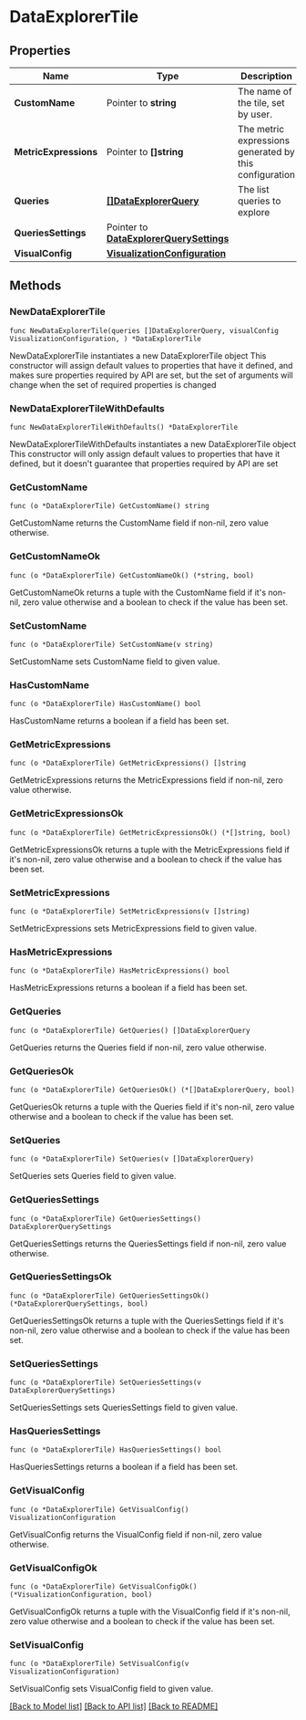 # DataExplorerTile

## Properties

Name | Type | Description | Notes
------------ | ------------- | ------------- | -------------
**CustomName** | Pointer to **string** | The name of the tile, set by user. | [optional] 
**MetricExpressions** | Pointer to **[]string** | The metric expressions generated by this configuration | [optional] 
**Queries** | [**[]DataExplorerQuery**](DataExplorerQuery.md) | The list queries to explore | 
**QueriesSettings** | Pointer to [**DataExplorerQuerySettings**](DataExplorerQuerySettings.md) |  | [optional] 
**VisualConfig** | [**VisualizationConfiguration**](VisualizationConfiguration.md) |  | 

## Methods

### NewDataExplorerTile

`func NewDataExplorerTile(queries []DataExplorerQuery, visualConfig VisualizationConfiguration, ) *DataExplorerTile`

NewDataExplorerTile instantiates a new DataExplorerTile object
This constructor will assign default values to properties that have it defined,
and makes sure properties required by API are set, but the set of arguments
will change when the set of required properties is changed

### NewDataExplorerTileWithDefaults

`func NewDataExplorerTileWithDefaults() *DataExplorerTile`

NewDataExplorerTileWithDefaults instantiates a new DataExplorerTile object
This constructor will only assign default values to properties that have it defined,
but it doesn't guarantee that properties required by API are set

### GetCustomName

`func (o *DataExplorerTile) GetCustomName() string`

GetCustomName returns the CustomName field if non-nil, zero value otherwise.

### GetCustomNameOk

`func (o *DataExplorerTile) GetCustomNameOk() (*string, bool)`

GetCustomNameOk returns a tuple with the CustomName field if it's non-nil, zero value otherwise
and a boolean to check if the value has been set.

### SetCustomName

`func (o *DataExplorerTile) SetCustomName(v string)`

SetCustomName sets CustomName field to given value.

### HasCustomName

`func (o *DataExplorerTile) HasCustomName() bool`

HasCustomName returns a boolean if a field has been set.

### GetMetricExpressions

`func (o *DataExplorerTile) GetMetricExpressions() []string`

GetMetricExpressions returns the MetricExpressions field if non-nil, zero value otherwise.

### GetMetricExpressionsOk

`func (o *DataExplorerTile) GetMetricExpressionsOk() (*[]string, bool)`

GetMetricExpressionsOk returns a tuple with the MetricExpressions field if it's non-nil, zero value otherwise
and a boolean to check if the value has been set.

### SetMetricExpressions

`func (o *DataExplorerTile) SetMetricExpressions(v []string)`

SetMetricExpressions sets MetricExpressions field to given value.

### HasMetricExpressions

`func (o *DataExplorerTile) HasMetricExpressions() bool`

HasMetricExpressions returns a boolean if a field has been set.

### GetQueries

`func (o *DataExplorerTile) GetQueries() []DataExplorerQuery`

GetQueries returns the Queries field if non-nil, zero value otherwise.

### GetQueriesOk

`func (o *DataExplorerTile) GetQueriesOk() (*[]DataExplorerQuery, bool)`

GetQueriesOk returns a tuple with the Queries field if it's non-nil, zero value otherwise
and a boolean to check if the value has been set.

### SetQueries

`func (o *DataExplorerTile) SetQueries(v []DataExplorerQuery)`

SetQueries sets Queries field to given value.


### GetQueriesSettings

`func (o *DataExplorerTile) GetQueriesSettings() DataExplorerQuerySettings`

GetQueriesSettings returns the QueriesSettings field if non-nil, zero value otherwise.

### GetQueriesSettingsOk

`func (o *DataExplorerTile) GetQueriesSettingsOk() (*DataExplorerQuerySettings, bool)`

GetQueriesSettingsOk returns a tuple with the QueriesSettings field if it's non-nil, zero value otherwise
and a boolean to check if the value has been set.

### SetQueriesSettings

`func (o *DataExplorerTile) SetQueriesSettings(v DataExplorerQuerySettings)`

SetQueriesSettings sets QueriesSettings field to given value.

### HasQueriesSettings

`func (o *DataExplorerTile) HasQueriesSettings() bool`

HasQueriesSettings returns a boolean if a field has been set.

### GetVisualConfig

`func (o *DataExplorerTile) GetVisualConfig() VisualizationConfiguration`

GetVisualConfig returns the VisualConfig field if non-nil, zero value otherwise.

### GetVisualConfigOk

`func (o *DataExplorerTile) GetVisualConfigOk() (*VisualizationConfiguration, bool)`

GetVisualConfigOk returns a tuple with the VisualConfig field if it's non-nil, zero value otherwise
and a boolean to check if the value has been set.

### SetVisualConfig

`func (o *DataExplorerTile) SetVisualConfig(v VisualizationConfiguration)`

SetVisualConfig sets VisualConfig field to given value.



[[Back to Model list]](../README.md#documentation-for-models) [[Back to API list]](../README.md#documentation-for-api-endpoints) [[Back to README]](../README.md)


